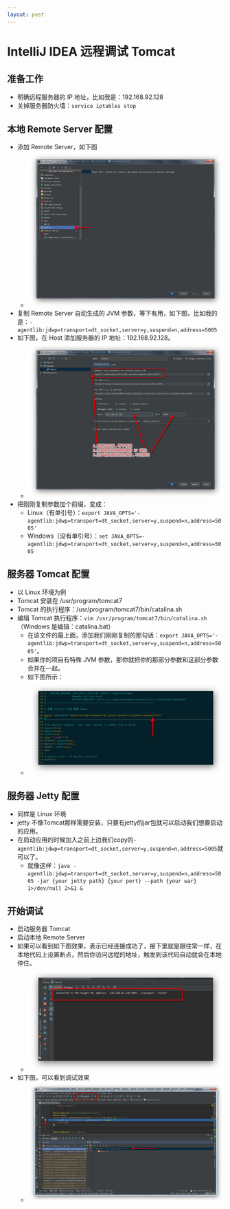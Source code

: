 ```yaml
---
layout: post
---
```

# IntelliJ IDEA 远程调试 Tomcat

## 准备工作

- 明确远程服务器的 IP 地址，比如我是：192.168.92.128
- 关掉服务器防火墙：`service iptables stop`

## 本地 Remote Server 配置

- 添加 Remote Server，如下图
	- ![本地 Tomcat 配置](images/remote-debugging-1.jpg)
- 复制 Remote Server 自动生成的 JVM 参数，等下有用，如下图，比如我的是：`-agentlib:jdwp=transport=dt_socket,server=y,suspend=n,address=5005`
- 如下图，在 Host 添加服务器的 IP 地址：192.168.92.128。
	- ![本地 Tomcat 配置](images/remote-debugging-2.jpg)
- 把刚刚复制参数加个前缀，变成：
	- Linux（有单引号）：`export JAVA_OPTS='-agentlib:jdwp=transport=dt_socket,server=y,suspend=n,address=5005'`
	- Windows（没有单引号）：`set JAVA_OPTS=-agentlib:jdwp=transport=dt_socket,server=y,suspend=n,address=5005`


## 服务器 Tomcat 配置

- 以 Linux 环境为例
- Tomcat 安装在 /usr/program/tomcat7
- Tomcat 的执行程序：/usr/program/tomcat7/bin/catalina.sh
- 编辑 Tomcat 执行程序：`vim /usr/program/tomcat7/bin/catalina.sh`（Windows 是编辑：catalina.bat）
	- 在该文件的最上面，添加我们刚刚复制的那句话：`export JAVA_OPTS='-agentlib:jdwp=transport=dt_socket,server=y,suspend=n,address=5005'`。
	- 如果你的项目有特殊 JVM 参数，那你就把你的那部分参数和这部分参数合并在一起。
	- 如下图所示：
	- ![远程 Tomcat 配置](images/remote-debugging-3.jpg)

## 服务器 Jetty 配置

- 同样是 Linux 环境
- jetty 不像Tomcat那样需要安装，只要有jetty的jar包就可以启动我们想要启动的应用。
- 在启动应用的时候加入之前上边我们copy的`-agentlib:jdwp=transport=dt_socket,server=y,suspend=n,address=5005`就可以了。
    - 就像这样：`java -agentlib:jdwp=transport=dt_socket,server=y,suspend=n,address=5005 -jar {your jetty path} {your port} --path {your war} 1>/dev/null 2>&1 &`


## 开始调试

- 启动服务器 Tomcat
- 启动本地 Remote Server
- 如果可以看到如下图效果，表示已经连接成功了，接下里就是跟往常一样，在本地代码上设置断点，然后你访问远程的地址，触发到该代码自动就会在本地停住。
	- ![开始调试](images/remote-debugging-4.jpg)
- 如下图，可以看到调试效果
	- ![开始调试](images/remote-debugging-5.jpg)
